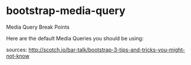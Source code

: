 bootstrap-media-query
=====================

Media Query Break Points  

Here are the default Media Queries you should be using:

sources: http://scotch.io/bar-talk/bootstrap-3-tips-and-tricks-you-might-not-know
